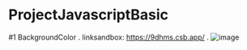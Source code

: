 # ProjectJavascriptBasic
#1 BackgroundColor
.
linksandbox: https://9dhms.csb.app/
.
![image](https://user-images.githubusercontent.com/63847215/121546301-631f3880-ca35-11eb-8637-fdc40897b948.png)

